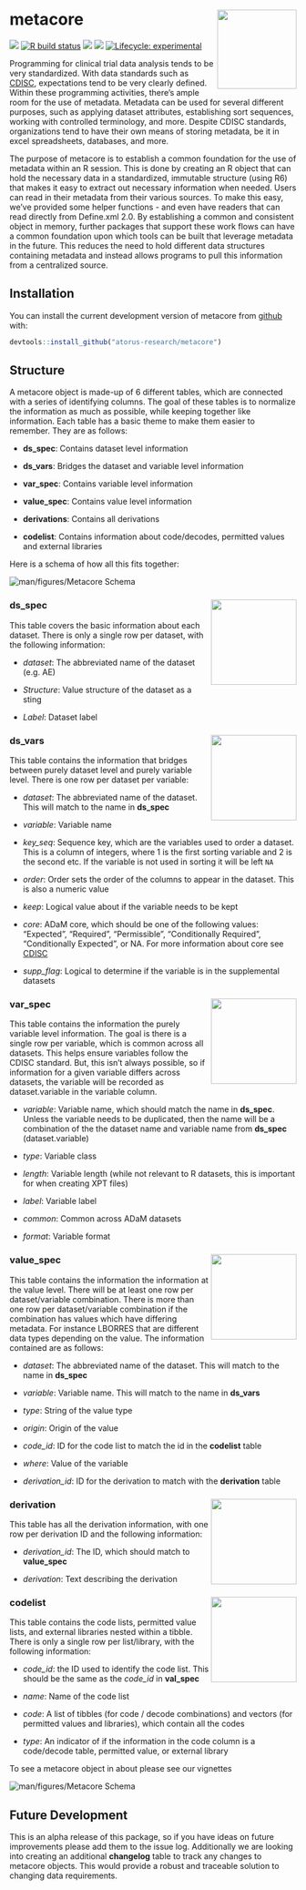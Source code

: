 
<!-- README.md is generated from README.Rmd. Please edit that file -->

# metacore <a href='https://github.com/atorus-research/metacore'><img src="man/figures/metacore.PNG" align="right" style="height:139px;"/></a>

<!-- badges: start -->

[<img src="https://img.shields.io/badge/Slack-RValidationHub-blue?style=flat&logo=slack">](https://RValidationHub.slack.com)
[![R build
status](https://github.com/atorus-research/metacore/workflows/R-CMD-check/badge.svg)](https://github.com/atorus-research/xportr/actions?workflow=R-CMD-check)
[<img src="https://img.shields.io/codecov/c/github/atorus-research/metacore">](https://codecov.io/gh/atorus-research/metacore)
[<img src="https://img.shields.io/badge/License-MIT-blue.svg">](https://github.com/atorus-research/metacore/blob/master/LICENSE)
[![Lifecycle:
experimental](https://img.shields.io/badge/lifecycle-experimental-orange.svg)](https://lifecycle.r-lib.org/articles/stages.html#experimental-1)
<!-- badges: end -->

Programming for clinical trial data analysis tends to be very
standardized. With data standards such as
[CDISC](https://www.cdisc.org/), expectations tend to be very clearly
defined. Within these programming activities, there’s ample room for the
use of metadata. Metadata can be used for several different purposes,
such as applying dataset attributes, establishing sort sequences,
working with controlled terminology, and more. Despite CDISC standards,
organizations tend to have their own means of storing metadata, be it in
excel spreadsheets, databases, and more.

The purpose of metacore is to establish a common foundation for the use
of metadata within an R session. This is done by creating an R object
that can hold the necessary data in a standardized, immutable structure
(using R6) that makes it easy to extract out necessary information when
needed. Users can read in their metadata from their various sources. To
make this easy, we’ve provided some helper functions - and even have
readers that can read directly from Define.xml 2.0. By establishing a
common and consistent object in memory, further packages that support
these work flows can have a common foundation upon which tools can be
built that leverage metadata in the future. This reduces the need to
hold different data structures containing metadata and instead allows
programs to pull this information from a centralized source.

## Installation

You can install the current development version of metacore from
[github](https://github.com/atorus-research/metacore) with:

``` r
devtools::install_github("atorus-research/metacore")
```

## Structure

A metacore object is made-up of 6 different tables, which are connected
with a series of identifying columns. The goal of these tables is to
normalize the information as much as possible, while keeping together
like information. Each table has a basic theme to make them easier to
remember. They are as follows:

-   **ds_spec**: Contains dataset level information

-   **ds_vars**: Bridges the dataset and variable level information

-   **var_spec**: Contains variable level information

-   **value_spec**: Contains value level information

-   **derivations**: Contains all derivations

-   **codelist**: Contains information about code/decodes, permitted
    values and external libraries

Here is a schema of how all this fits together:

![](man/figures/schema-colors.png "man/figures/Metacore Schema")

### ds_spec <img src="man/figures/labeled-ds_spec.png" align="right" style="height:150px;"/>

This table covers the basic information about each dataset. There is
only a single row per dataset, with the following information:

-   *dataset*: The abbreviated name of the dataset (e.g. AE)

-   *Structure*: Value structure of the dataset as a sting

-   *Label*: Dataset label

### ds_vars <img src="man/figures/labeled-ds_vars.png" align="right" style="height:150px;"/>

This table contains the information that bridges between purely dataset
level and purely variable level. There is one row per dataset per
variable:

-   *dataset*: The abbreviated name of the dataset. This will match to
    the name in **ds_spec**

-   *variable*: Variable name

-   *key_seq*: Sequence key, which are the variables used to order a
    dataset. This is a column of integers, where 1 is the first sorting
    variable and 2 is the second etc. If the variable is not used in
    sorting it will be left `NA`

-   *order*: Order sets the order of the columns to appear in the
    dataset. This is also a numeric value

-   *keep*: Logical value about if the variable needs to be kept

-   *core*: ADaM core, which should be one of the following values:
    “Expected”, “Required”, “Permissible”, “Conditionally Required”,
    “Conditionally Expected”, or NA. For more information about core see
    [CDISC](https://www.cdisc.org/standards/foundational/adam)

-   *supp_flag*: Logical to determine if the variable is in the
    supplemental datasets

### var_spec <img src="man/figures/labeled-var_spec.png" align="right" style="height:150px;"/>

This table contains the information the purely variable level
information. The goal is there is a single row per variable, which is
common across all datasets. This helps ensure variables follow the CDISC
standard. But, this isn’t always possible, so if information for a given
variable differs across datasets, the variable will be recorded as
dataset.variable in the variable column.

-   *variable*: Variable name, which should match the name in
    **ds_spec**. Unless the variable needs to be duplicated, then the
    name will be a combination of the the dataset name and variable name
    from **ds_spec** (dataset.variable)

-   *type*: Variable class

-   *length*: Variable length (while not relevant to R datasets, this is
    important for when creating XPT files)

-   *label*: Variable label

-   *common*: Common across ADaM datasets

-   *format*: Variable format

### value_spec <img src="man/figures/labeled-value_spec.png" align="right" style="height:150px;"/>

This table contains the information the information at the value level.
There will be at least one row per dataset/variable combination. There
is more than one row per dataset/variable combination if the combination
has values which have differing metadata. For instance LBORRES that are
different data types depending on the value. The information contained
are as follows:

-   *dataset*: The abbreviated name of the dataset. This will match to
    the name in **ds_spec**

-   *variable*: Variable name. This will match to the name in
    **ds_vars**

-   *type*: String of the value type

-   *origin*: Origin of the value

-   *code_id*: ID for the code list to match the id in the **codelist**
    table

-   *where*: Value of the variable

-   *derivation_id*: ID for the derivation to match with the
    **derivation** table

### derivation <img src="man/figures/labeled-derivation.png" align="right" style="height:150px;"/>

This table has all the derivation information, with one row per
derivation ID and the following information:

-   *derivation_id*: The ID, which should match to **value_spec**

-   *derivation*: Text describing the derivation

### codelist <img src="man/figures/labeled-code_list.png" align="right" style="height:150px;"/>

This table contains the code lists, permitted value lists, and external
libraries nested within a tibble. There is only a single row per
list/library, with the following information:

-   *code_id*: the ID used to identify the code list. This should be the
    same as the *code_id* in **val_spec**

-   *name*: Name of the code list

-   *code*: A list of tibbles (for code / decode combinations) and
    vectors (for permitted values and libraries), which contain all the
    codes

-   *type*: An indicator of if the information in the code column is a
    code/decode table, permitted value, or external library

To see a metacore object in about please see our vignettes

![](man/figures/labeled-schema.png "man/figures/Metacore Schema")

## Future Development

This is an alpha release of this package, so if you have ideas on future
improvements please add them to the issue log. Additionally we are
looking into creating an additional **changelog** table to track any
changes to metacore objects. This would provide a robust and traceable
solution to changing data requirements.

